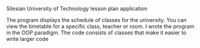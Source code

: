 Silesian University of Technology lesson plan application

The program displays the schedule of classes for the university. You can view the timetable for a specific class, teacher or room. I wrote the program in the OOP paradigm. The code consists of classes that make it easier to write larger code
